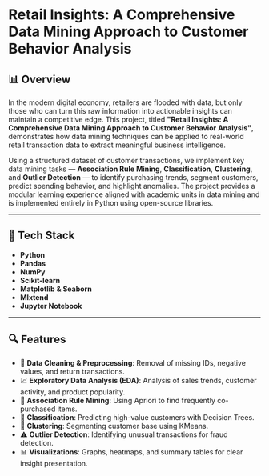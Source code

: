 # Retail Insights: A Comprehensive Data Mining Approach to Customer Behavior Analysis

## 📊 Overview

In the modern digital economy, retailers are flooded with data, but only those who can turn this raw information into actionable insights can maintain a competitive edge. This project, titled **"Retail Insights: A Comprehensive Data Mining Approach to Customer Behavior Analysis"**, demonstrates how data mining techniques can be applied to real-world retail transaction data to extract meaningful business intelligence.

Using a structured dataset of customer transactions, we implement key data mining tasks — **Association Rule Mining**, **Classification**, **Clustering**, and **Outlier Detection** — to identify purchasing trends, segment customers, predict spending behavior, and highlight anomalies. The project provides a modular learning experience aligned with academic units in data mining and is implemented entirely in Python using open-source libraries.

---

## 🧰 Tech Stack

- **Python**
- **Pandas**
- **NumPy**
- **Scikit-learn**
- **Matplotlib & Seaborn**
- **Mlxtend**
- **Jupyter Notebook**

---

## 🔍 Features

- 📌 **Data Cleaning & Preprocessing**: Removal of missing IDs, negative values, and return transactions.
- 📈 **Exploratory Data Analysis (EDA)**: Analysis of sales trends, customer activity, and product popularity.
- 🔗 **Association Rule Mining**: Using Apriori to find frequently co-purchased items.
- 🎯 **Classification**: Predicting high-value customers with Decision Trees.
- 🧬 **Clustering**: Segmenting customer base using KMeans.
- ⚠️ **Outlier Detection**: Identifying unusual transactions for fraud detection.
- 📊 **Visualizations**: Graphs, heatmaps, and summary tables for clear insight presentation.


